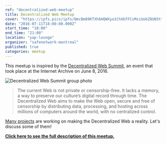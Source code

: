 ```yaml
---
ref: "decentralized-web-meetup"
title: Decentralized Web Meetup
cover: "https://ipfs.pics/ipfs/QmcBm89KTXh6HQWXyo1ChXbfFCsMsiUobZ8UN3ttHLJ9we"
date: "2016-07-11T18:00:00.000Z"
start_time: "18:00"
end_time: "21:00"
location: "yap-lounge"
organizer: "safenetwork-montreal"
published: true
categories: meetup
---
```


This meetup is inspired by the [Decentralized Web Summit](https://www.decentralizedweb.net/), an event that took place at the Internet Archive on June 8, 2016.

![Decentralized Web Summit group photo](https://ipfs.pics/ipfs/QmcBm89KTXh6HQWXyo1ChXbfFCsMsiUobZ8UN3ttHLJ9we)

> The current Web is not private or censorship-free. It lacks a memory, a way to preserve our culture’s digital record through time. The Decentralized Web aims to make the Web open, secure and free of censorship by distributing data, processing, and hosting across millions of computers around the world, with no centralized control.

[Many projects](http://www.decentralizedweb.net/learn-more/#science-fair) are working on making the Decentralized Web a reality. Let's discuss some of them!

**[Click here to see the full description of this meetup.](https://montreal.safenetwork.org/events/decentralized-web-meetup/)**

